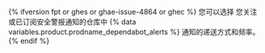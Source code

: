 {% ifversion fpt or ghes or ghae-issue-4864 or ghec %}
您可以选择
您关注或已订阅安全警报通知的仓库中 {% data variables.product.prodname_dependabot_alerts %} 通知的递送方式和频率。
{% endif %}
